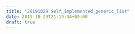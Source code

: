 ```yaml
---
title: "20191029 Self_implemented_generic_list"
date: 2019-10-29T21:19:34+09:00
draft: true
---
```


